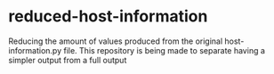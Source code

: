 # reduced-host-information
Reducing the amount of values produced from the original host-information.py file. This repository is being made to separate having a simpler output from a full output 
